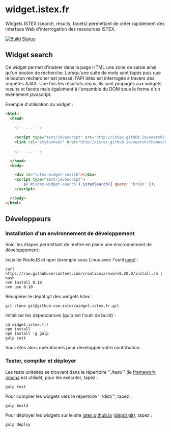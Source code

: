 # widget.istex.fr

Widgets ISTEX (search, results, facets) permettant de créer rapidement des interface Web d'interrogation des ressources ISTEX.

[![Build Status](https://travis-ci.org/istex/widget.istex.fr.svg?branch=master)](https://travis-ci.org/istex/widget.istex.fr)

## Widget search

Ce widget permet d'insérer dans la page HTML une zone de saisie ainsi qu'un bouton de recherche. Lorsqu'une suite de mots sont tapés puis que le bouton rechercher est pressé, l'API Istex est interrogée à travers des requêtes AJAX. Une fois les résultats reçus, ils sont propagés aux widgets results et facets mais également à l'ensemble du DOM sous la forme d'un événement javascript.

Exemple d'utilisation du widget :

```html
<html>
  <head>
    
    <!-- ... -->
    
    <script type="text/javascript" src="http://istex.github.io/search/js/script.min.js"></script>
    <link rel="stylesheet" href="http://istex.github.io/search/themes/default/style.min.css" />
    
    <!-- ... -->

  </head>
  <body>

    <div id="istex-widget-search"></div>
    <script type="text/javascript">
        $('#istex-widget-search').istexSearch({ query: 'brain' });
    </script>

  </body>
</html>
```

## Développeurs

### Installation d'un environnement de développement

Voici les étapes permettant de mettre en place une environnement de développement :

Installer NodeJS et npm (exemple sous Linux avec l'outil [nvm](https://github.com/creationix/nvm)) :
```
curl https://raw.githubusercontent.com/creationix/nvm/v0.20.0/install.sh | bash
nvm install 0.10
nvm use 0.10
```

Récupérer le dépôt git des widgets Istex :
```
git clone git@github.com:istex/widget.istex.fr.git
```

Initialiser les dépendances (gulp est l'outil de build) :
```
cd widget.istex.fr/
npm install
npm install -g gulp
gulp init
```

Vous êtes alors opérationels pour développer votre contribution.

### Tester, compiler et déployer

Les tests unitaires se trouvent dans le répertoire ''./test/'' (le [framework mocha](http://mochajs.org/) est utilisé), pour les exécuter, tapez :
```
gulp test
```

Pour compiler les widgets vers le répertoire ''./dist/'', tapez :
```
gulp build
```
Pour déployer les widgets sur le site [istex.github.io](http://istex.github.io/) ([dépôt git](https://github.com/istex/istex.github.io)), tapez :
```
gulp deploy
```
